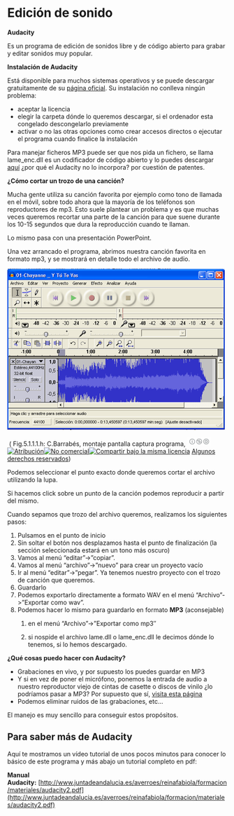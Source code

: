 # Edición de sonido

**Audacity**

Es un programa de edición de sonidos libre y de código abierto para grabar y editar sonidos muy popular.

**Instalación de Audacity**

Está disponible para muchos sistemas operativos y se puede descargar gratuitamente de su [página oficial](http://audacity.sourceforge.net/). Su instalación no conlleva ningún problema:

*   aceptar la licencia
*   elegir la carpeta dónde lo queremos descargar, si el ordenador esta congelado descongelarlo previamente
*   activar o no las otras opciones como crear accesos directos o ejecutar el programa cuando finalice la instalación

Para manejar ficheros MP3 puede ser que nos pida un fichero, se llama lame_enc.dll es un codificador de código abierto y lo puedes descargar [aquí](http://www.free-codecs.com/Lame_Encoder_download.htm) ¿por qué el Audacity no lo incorpora? por cuestión de patentes.

**¿Cómo cortar un trozo de una canción?**

Mucha gente utiliza su canción favorita por ejemplo como tono de llamada en el móvil, sobre todo ahora que la mayoría de los teléfonos son reproductores de mp3. Esto suele plantear un problema y es que muchas veces queremos recortar una parte de la canción para que suene durante los 10-15 segundos que dura la reproducción cuando te llaman.

Lo mismo pasa con una presentación PowerPoint.

Una vez arrancado el programa, abrimos nuestra canción favorita en formato mp3, y se mostrará en detalle todo el archivo de audio.


![](img/audacity1.png)



 ( Fig.5.1.1.1.h: C.Barrabés, montaje pantalla captura programa, ![Atribución — Debe reconocer los créditos de la obra de la manera especificada por el autor o el licenciante (pero no de una manera que sugiera que tiene su apoyo o que apoyan el uso que hace de su obra). No Comercial — No puede utilizar esta obra para fines comerciales. Compartir bajo la Misma Licencia — Si altera o transforma esta obra, o genera una obra derivada, sólo puede distribuir la obra generada bajo una licencia idéntica a ésta.](img/1algunosderechosreservados.png "Licencia Atribución, no comercial y Compartir bajo la Misma Licencia")[![Atribución](http://l.yimg.com/g/images/spaceout.gif "Atribución")![No comercial](http://l.yimg.com/g/images/spaceout.gif "No comercial")![Compartir bajo la misma licencia](http://l.yimg.com/g/images/spaceout.gif "Compartir bajo la misma licencia")](http://creativecommons.org/licenses/by-nc-sa/2.0/) [Algunos derechos reservados](http://creativecommons.org/licenses/by-nc-sa/2.0/deed.es "Derechos reservados. Atribución-NoComercial-CompartirIgual 2.0 Genérica (CC BY-NC-SA 2.0)"))


Podemos seleccionar el punto exacto donde queremos cortar el archivo utilizando la lupa.

Si hacemos click sobre un punto de la canción podemos reproducir a partir del mismo.

Cuando sepamos que trozo del archivo queremos, realizamos los siguientes pasos:

1.  Pulsamos en el punto de inicio
2.  Sin soltar el botón nos desplazamos hasta el punto de finalización (la sección seleccionada estará en un tono más oscuro)
3.  Vamos al menú “editar”->”copiar”.
4.  Vamos al menú “archivo”->”nuevo” para crear un proyecto vacío
5.  Ir al menú “editar”->”pegar”. Ya tenemos nuestro proyecto con el trozo de canción que queremos.
6.  Guardarlo
7.  Podemos exportarlo directamente a formato WAV en el menú “Archivo”->”Exportar como wav”.
8.  Podemos hacer lo mismo para guardarlo en formato **MP3** (aconsejable)  
    1.  en el menú “Archivo”->”Exportar como mp3″  
        
    2.  si nospide el archivo lame.dll o lame_enc.dll le decimos dónde lo tenemos, si lo hemos descargado.

**¿Qué cosas puedo hacer con Audacity?**

*   Grabaciones en vivo, y por supuesto los puedes guardar en MP3
*   Y si en vez de poner el micrófono, ponemos la entrada de audio a nuestro reproductor viejo de cintas de casette o discos de vinilo ¿lo podríamos pasar a MP3? Por supuesto que sí, [visita esta página](http://cprcalam.educa.aragon.es/TIC/TEMATICOS/IMAGENYSONIDO/COMO%20PASAR%20DE%20CINTA%20DE%20CASETTE%20A%20CD.zip)
*   Podemos eliminar ruidos de las grabaciones, etc…

El manejo es muy sencillo para conseguir estos propósitos.

## Para saber más de Audacity

Aquí te mostramos un vídeo tutorial de unos pocos minutos para conocer lo básico de este programa y más abajo un tutorial completo en pdf:

**Manual Audacity:** [http://www.juntadeandalucia.es/averroes/reinafabiola/formacion/materiales/audacity2.pdf](http://www.juntadeandalucia.es/averroes/reinafabiola/formacion/materiales/audacity2.pdf)

